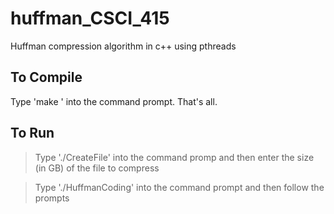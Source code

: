 # huffman_CSCI_415
Huffman compression algorithm in c++ using pthreads

## To Compile
Type 'make ' into the command prompt. That's all.

## To Run
> Type './CreateFile' into the command promp and then enter the size (in GB) of the file to compress

> Type './HuffmanCoding' into the command prompt and then follow the prompts